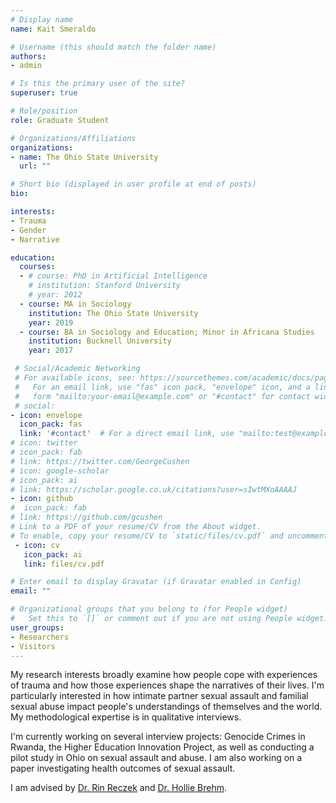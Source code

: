 ```yaml
---
# Display name
name: Kait Smeraldo

# Username (this should match the folder name)
authors:
- admin

# Is this the primary user of the site?
superuser: true

# Role/position
role: Graduate Student

# Organizations/Affiliations
organizations:
- name: The Ohio State University
  url: ""

# Short bio (displayed in user profile at end of posts)
bio: 

interests:
- Trauma
- Gender
- Narrative

education:
  courses:
  - # course: PhD in Artificial Intelligence
    # institution: Stanford University
    # year: 2012
  - course: MA in Sociology
    institution: The Ohio State University
    year: 2019
  - course: BA in Sociology and Education; Minor in Africana Studies
    institution: Bucknell University
    year: 2017

 # Social/Academic Networking
 # For available icons, see: https://sourcethemes.com/academic/docs/page-builder/#icons
 #   For an email link, use "fas" icon pack, "envelope" icon, and a link in the
 #   form "mailto:your-email@example.com" or "#contact" for contact widget.
 # social:
- icon: envelope
  icon_pack: fas
  link: '#contact'  # For a direct email link, use "mailto:test@example.org".
# icon: twitter
# icon_pack: fab
# link: https://twitter.com/GeorgeCushen
# icon: google-scholar
# icon_pack: ai
# link: https://scholar.google.co.uk/citations?user=sIwtMXoAAAAJ
- icon: github
#  icon_pack: fab
# link: https://github.com/gcushen
# Link to a PDF of your resume/CV from the About widget.
# To enable, copy your resume/CV to `static/files/cv.pdf` and uncomment the lines below.
 - icon: cv
   icon_pack: ai
   link: files/cv.pdf

# Enter email to display Gravatar (if Gravatar enabled in Config)
email: ""

# Organizational groups that you belong to (for People widget)
#   Set this to `[]` or comment out if you are not using People widget.
user_groups:
- Researchers
- Visitors
---
```


My research interests broadly examine how people cope with experiences of trauma and how those experiences shape the narratives of their lives. I'm particularly interested in how intimate partner sexual assault and familial sexual abuse impact people's understandings of themselves and the world. My methodological expertise is in qualitative interviews. 

I'm currently working on several interview projects: Genocide Crimes in Rwanda, the Higher Education Innovation Project, as well as conducting a pilot study in Ohio on sexual assault and abuse. I am also working on a paper investigating health outcomes of sexual assault.

I am advised by [Dr. Rin Reczek](https://sociology.osu.edu/people/reczek.2) and [Dr. Hollie Brehm](https://sociology.osu.edu/people/brehm.84).
